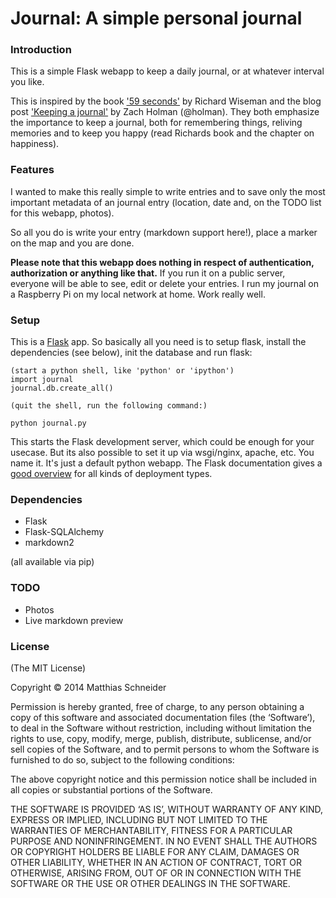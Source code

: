 # Journal: A simple personal journal  #

### Introduction
This is a simple Flask webapp to keep a daily journal, or at whatever interval you like. 

This is inspired by the book ['59 seconds'](http://richardwiseman.wordpress.com/books/59-seconds-think-a-little-change-a-lot/) by Richard Wiseman and the blog 
post ['Keeping a journal'](http://zachholman.com/posts/keeping-a-journal/) by Zach Holman (@holman). 
They both emphasize the importance to keep a journal, both for remembering things, reliving memories 
and to keep you happy (read Richards book and the chapter on happiness).


### Features
I wanted to make this really simple to write entries and to save only the most important metadata of an
journal entry (location, date and, on the TODO list for this webapp, photos). 

So all you do is write your entry (markdown support here!), place a marker on the map and you are done.

**Please note that this webapp does nothing in respect of authentication, authorization or anything like that.** 
If you run it on a public server, everyone will be able to see, edit or 
delete your entries. I run my journal on a Raspberry Pi on my local network at home. Work really well.
 

### Setup
This is a [Flask](http://flask.pocoo.org/) app. So basically all you need is to setup flask, 
install the dependencies (see below), init the database and run flask: 

    (start a python shell, like 'python' or 'ipython')   
    import journal
    journal.db.create_all()
    
    (quit the shell, run the following command:)
    
    python journal.py

This starts the Flask development server, which could be enough for your usecase. But 
its also possible to set it up via wsgi/nginx, apache, etc. You name it. It's just a 
default python webapp. The Flask documentation gives a 
[good overview](http://flask.pocoo.org/docs/0.10/deploying/) for all kinds of deployment
types.

 
### Dependencies
* Flask
* Flask-SQLAlchemy
* markdown2

(all available via pip)


### TODO
* Photos
* Live markdown preview


### License
(The MIT License)

Copyright © 2014 Matthias Schneider

Permission is hereby granted, free of charge, to any person obtaining a copy of this software and associated documentation files (the ‘Software’), to deal in the Software without restriction, including without limitation the rights to use, copy, modify, merge, publish, distribute, sublicense, and/or sell copies of the Software, and to permit persons to whom the Software is furnished to do so, subject to the following conditions:

The above copyright notice and this permission notice shall be included in all copies or substantial portions of the Software.

THE SOFTWARE IS PROVIDED ‘AS IS’, WITHOUT WARRANTY OF ANY KIND, EXPRESS OR IMPLIED, INCLUDING BUT NOT LIMITED TO THE WARRANTIES OF MERCHANTABILITY, FITNESS FOR A PARTICULAR PURPOSE AND NONINFRINGEMENT. IN NO EVENT SHALL THE AUTHORS OR COPYRIGHT HOLDERS BE LIABLE FOR ANY CLAIM, DAMAGES OR OTHER LIABILITY, WHETHER IN AN ACTION OF CONTRACT, TORT OR OTHERWISE, ARISING FROM, OUT OF OR IN CONNECTION WITH THE SOFTWARE OR THE USE OR OTHER DEALINGS IN THE SOFTWARE.



  
  